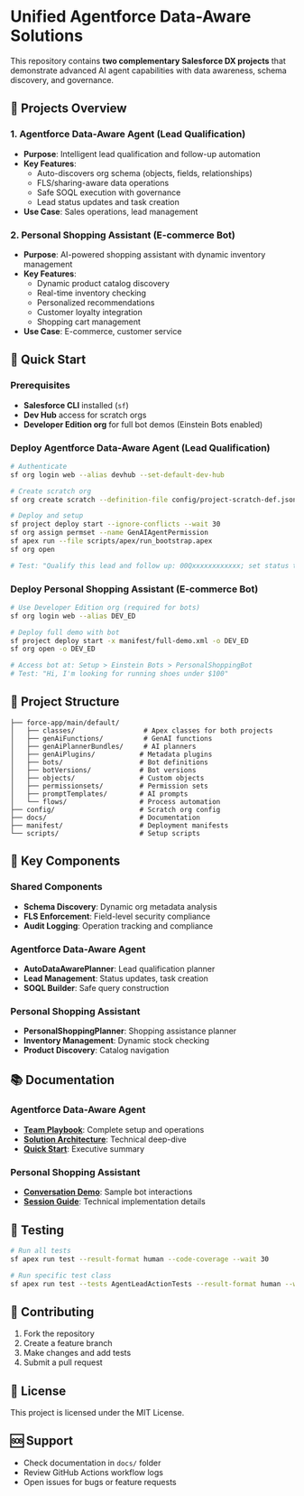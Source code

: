 # Unified Agentforce Data-Aware Solutions

This repository contains **two complementary Salesforce DX projects** that demonstrate advanced AI agent capabilities with data awareness, schema discovery, and governance.

## 🎯 Projects Overview

### 1. **Agentforce Data-Aware Agent** (Lead Qualification)
- **Purpose**: Intelligent lead qualification and follow-up automation
- **Key Features**:
  - Auto-discovers org schema (objects, fields, relationships)
  - FLS/sharing-aware data operations
  - Safe SOQL execution with governance
  - Lead status updates and task creation
- **Use Case**: Sales operations, lead management

### 2. **Personal Shopping Assistant** (E-commerce Bot)
- **Purpose**: AI-powered shopping assistant with dynamic inventory management
- **Key Features**:
  - Dynamic product catalog discovery
  - Real-time inventory checking
  - Personalized recommendations
  - Customer loyalty integration
  - Shopping cart management
- **Use Case**: E-commerce, customer service

## 🚀 Quick Start

### Prerequisites
- **Salesforce CLI** installed (`sf`)
- **Dev Hub** access for scratch orgs
- **Developer Edition org** for full bot demos (Einstein Bots enabled)

### Deploy Agentforce Data-Aware Agent (Lead Qualification)

```bash
# Authenticate
sf org login web --alias devhub --set-default-dev-hub

# Create scratch org
sf org create scratch --definition-file config/project-scratch-def.json --alias agent-data-aware --set-default --duration-days 7 --wait 10

# Deploy and setup
sf project deploy start --ignore-conflicts --wait 30
sf org assign permset --name GenAIAgentPermission
sf apex run --file scripts/apex/run_bootstrap.apex
sf org open

# Test: "Qualify this lead and follow up: 00Qxxxxxxxxxxxx; set status to Working"
```

### Deploy Personal Shopping Assistant (E-commerce Bot)

```bash
# Use Developer Edition org (required for bots)
sf org login web --alias DEV_ED

# Deploy full demo with bot
sf project deploy start -x manifest/full-demo.xml -o DEV_ED
sf org open -o DEV_ED

# Access bot at: Setup > Einstein Bots > PersonalShoppingBot
# Test: "Hi, I'm looking for running shoes under $100"
```

## 📁 Project Structure

```
├── force-app/main/default/
│   ├── classes/                 # Apex classes for both projects
│   ├── genAiFunctions/          # GenAI functions
│   ├── genAiPlannerBundles/     # AI planners
│   ├── genAiPlugins/           # Metadata plugins
│   ├── bots/                   # Bot definitions
│   ├── botVersions/            # Bot versions
│   ├── objects/                # Custom objects
│   ├── permissionsets/         # Permission sets
│   ├── promptTemplates/        # AI prompts
│   └── flows/                  # Process automation
├── config/                     # Scratch org config
├── docs/                       # Documentation
├── manifest/                   # Deployment manifests
└── scripts/                    # Setup scripts
```

## 🔧 Key Components

### Shared Components
- **Schema Discovery**: Dynamic org metadata analysis
- **FLS Enforcement**: Field-level security compliance
- **Audit Logging**: Operation tracking and compliance

### Agentforce Data-Aware Agent
- **AutoDataAwarePlanner**: Lead qualification planner
- **Lead Management**: Status updates, task creation
- **SOQL Builder**: Safe query construction

### Personal Shopping Assistant
- **PersonalShoppingPlanner**: Shopping assistance planner
- **Inventory Management**: Dynamic stock checking
- **Product Discovery**: Catalog navigation

## 📚 Documentation

### Agentforce Data-Aware Agent
- **[Team Playbook](docs/Team_Playbook.md)**: Complete setup and operations
- **[Solution Architecture](docs/Solution_Architecture.md)**: Technical deep-dive
- **[Quick Start](docs/Quick_Start_2Pager.md)**: Executive summary

### Personal Shopping Assistant
- **[Conversation Demo](docs/conversation-demo.md)**: Sample bot interactions
- **[Session Guide](docs/today-session.md)**: Technical implementation details

## 🧪 Testing

```bash
# Run all tests
sf apex run test --result-format human --code-coverage --wait 30

# Run specific test class
sf apex run test --tests AgentLeadActionTests --result-format human --wait 10
```

## 🤝 Contributing

1. Fork the repository
2. Create a feature branch
3. Make changes and add tests
4. Submit a pull request

## 📄 License

This project is licensed under the MIT License.

## 🆘 Support

- Check documentation in `docs/` folder
- Review GitHub Actions workflow logs
- Open issues for bugs or feature requests
